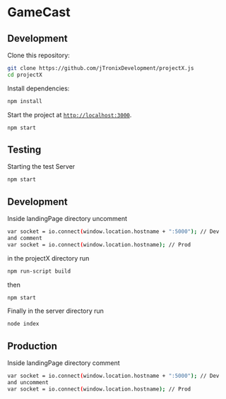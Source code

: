 # GameCast

## Development

Clone this repository:

```sh
git clone https://github.com/jTronixDevelopment/projectX.js
cd projectX
```

Install dependencies:

```sh
npm install
```

Start the project at [`http://localhost:3000`](http://localhost:3000).

```sh
npm start
```

## Testing
Starting the test Server
```sh
npm start
```

## Development

Inside landingPage directory uncomment
```sh
var socket = io.connect(window.location.hostname + ":5000"); // Dev
and comment
var socket = io.connect(window.location.hostname); // Prod

```
in the projectX directory run
```sh
npm run-script build
```
then
```sh
npm start
```
Finally in the server directory run
```sh
node index
```


## Production

Inside landingPage directory comment
```sh
var socket = io.connect(window.location.hostname + ":5000"); // Dev
and uncomment
var socket = io.connect(window.location.hostname); // Prod

```

